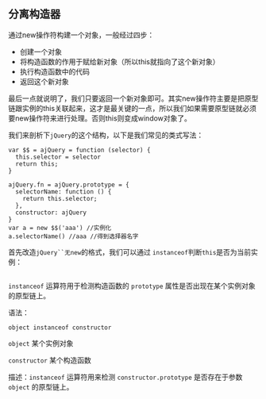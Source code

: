 ## 分离构造器

通过new操作符构建一个对象，一般经过四步：

* 创建一个对象
* 将构造函数的作用于赋给新对象（所以this就指向了这个新对象）
* 执行构造函数中的代码
* 返回这个新对象

最后一点就说明了，我们只要返回一个新对象即可。其实new操作符主要是把原型链跟实例的this关联起来，这才是最关键的一点，所以我们如果需要原型链就必须要new操作符来进行处理。否则this则变成window对象了。

我们来剖析下`jQuery`的这个结构，以下是我们常见的类式写法：
```
var $$ = ajQuery = function (selector) {
  this.selector = selector
  return this;
}

ajQuery.fn = ajQuery.prototype = {
  selectorName: function () {
    return this.selector;
  },
  constructor: ajQuery
}
var a = new $$('aaa') //实例化
a.selectorName() //aaa //得到选择器名字
```

首先改造`jQuery``无new`的格式，我们可以通过 `instanceof`判断`this`是否为当前实例：
```
```

`instanceof` 运算符用于检测构造函数的 `prototype` 属性是否出现在某个实例对象的原型链上。

语法：

```
object instanceof constructor
```

`object` 某个实例对象

`constructor` 某个构造函数

描述：`instanceof` 运算符用来检测 `constructor.prototype` 是否存在于参数 `object` 的原型链上。
